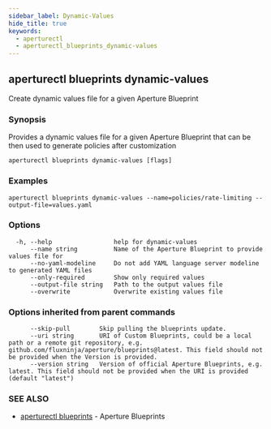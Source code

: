 ```yaml
---
sidebar_label: Dynamic-Values
hide_title: true
keywords:
  - aperturectl
  - aperturectl_blueprints_dynamic-values
---
```


<!-- markdownlint-disable -->

## aperturectl blueprints dynamic-values

Create dynamic values file for a given Aperture Blueprint

### Synopsis

Provides a dynamic values file for a given Aperture Blueprint that can be then used to generate policies after customization

```
aperturectl blueprints dynamic-values [flags]
```

### Examples

```
aperturectl blueprints dynamic-values --name=policies/rate-limiting --output-file=values.yaml
```

### Options

```
  -h, --help                 help for dynamic-values
      --name string          Name of the Aperture Blueprint to provide values file for
      --no-yaml-modeline     Do not add YAML language server modeline to generated YAML files
      --only-required        Show only required values
      --output-file string   Path to the output values file
      --overwrite            Overwrite existing values file
```

### Options inherited from parent commands

```
      --skip-pull        Skip pulling the blueprints update.
      --uri string       URI of Custom Blueprints, could be a local path or a remote git repository, e.g. github.com/fluxninja/aperture/blueprints@latest. This field should not be provided when the Version is provided.
      --version string   Version of official Aperture Blueprints, e.g. latest. This field should not be provided when the URI is provided (default "latest")
```

### SEE ALSO

- [aperturectl blueprints](/reference/aperturectl/blueprints/blueprints.md) - Aperture Blueprints
